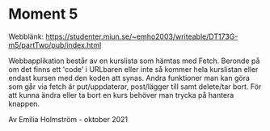 # Moment 5

Webblänk: https://studenter.miun.se/~emho2003/writeable/DT173G-m5/partTwo/pub/index.html 

Webbapplikation består av en kurslista som hämtas med Fetch. Beronde på om det finns ett 'code' i URLbaren eller inte så kommer hela kurslistan eller endast kursen med den koden att synas. Andra funktioner man kan göra som går via fetch är put/uppdaterar, post/lägger till samt delete/tar bort. För att kunna ändra eller ta bort en kurs behöver man trycka på hantera knappen. 

Av Emilia Holmström - oktober 2021